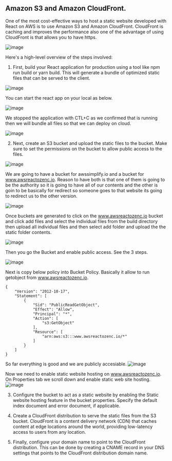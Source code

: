 ## Amazon S3 and Amazon CloudFront.
One of the most cost-effective ways to host a static website developed with React on AWS is to use Amazon S3 and Amazon CloudFront.
CloudFront is caching and improves the performance also one of the advantage of using CloudFront is that allows you to have https.

![image](https://user-images.githubusercontent.com/62793938/230742100-b7d58ab4-936e-4887-b9bb-2f8cff8b3803.png)


Here's a high-level overview of the steps involved:

1. First, build your React application for production using a tool like npm run build or yarn build. This will generate a bundle of optimized static files that can be served to the client.

![image](https://user-images.githubusercontent.com/62793938/230743714-551b626b-6575-4011-bd30-a86d2cff6704.png)

You can start the react app on your local as below.

![image](https://user-images.githubusercontent.com/62793938/230743908-41718115-b569-4499-bc59-e23d5e190525.png)

We stopped the application with CTL+C as we confirmed that is running then we will bundle all files so that we can deploy on cloud.

![image](https://user-images.githubusercontent.com/62793938/230744086-3e4a0847-d758-4e3b-b748-dba535d2fe38.png)


2. Next, create an S3 bucket and upload the static files to the bucket. Make sure to set the permissions on the bucket to allow public access to the files.

![image](https://user-images.githubusercontent.com/62793938/230744209-9c548d4a-1418-449c-8a13-eb3462824fa9.png)

We are going to have a bucket for awssimplify.io and a bucket for www.awsreactozenc.io. Reason to have both is that one of them is going to be the authority so it is going to have all of our contents and the other is goin to be basically for redirect so someone goes to that website its going to redirect us to the other version.

![image](https://user-images.githubusercontent.com/62793938/230744710-a609df89-6800-42f5-83e5-2db34be52beb.png)

Once buckets are generated to click on the www.awsreactozenc.io bucket and click add files and select the individual files from the build directory then upload all individual files and then select add folder and upload the the static folder contents.

![image](https://user-images.githubusercontent.com/62793938/230744902-c1ec533d-cdc1-435f-8f25-93a725d29c7f.png)

Then you go the Bucket and enable public access. See the 3 steps.

![image](https://user-images.githubusercontent.com/62793938/230745136-c5035b5b-9d16-413c-a684-7810acf31292.png)

Next is copy below policy into Bucket Policy. Basically it allow to run getobject from www.awsreactozenc.io. 
```
{
    "Version": "2012-10-17",
    "Statement": [
        {
            "Sid": "PublicReadGetObject",
            "Effect": "Allow",
            "Principal": "*",
            "Action": [
                "s3:GetObject"
            ],
            "Resource": [
                "arn:aws:s3:::www.awsreactozenc.io/*"
            ]
        }
    ]
}
```
So far everything is good and we are  publicly accesiable.
![image](https://user-images.githubusercontent.com/62793938/230745403-cb766269-a09e-431f-89a0-d99cec038898.png)

Now we need to enable static website hosting on www.awsreactozenc.io.
On Properties tab we scroll down and enable static web site hosting.
![image](https://user-images.githubusercontent.com/62793938/230745591-ac35b8d2-5b7e-4a1d-ba07-59285d0f1072.png)


3. Configure the bucket to act as a static website by enabling the Static website hosting feature in the bucket properties. Specify the default index document and error document, if applicable.

4. Create a CloudFront distribution to serve the static files from the S3 bucket. CloudFront is a content delivery network (CDN) that caches content at edge locations around the world, providing low-latency access to users from any location.

5. Finally, configure your domain name to point to the CloudFront distribution. This can be done by creating a CNAME record in your DNS settings that points to the CloudFront distribution domain name.

